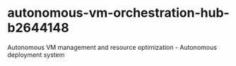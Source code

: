 # autonomous-vm-orchestration-hub-b2644148
Autonomous VM management and resource optimization - Autonomous deployment system
